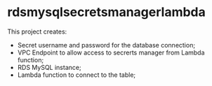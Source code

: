 # rdsmysqlsecretsmanagerlambda

This project creates:
- Secret username and password for the database connection;
- VPC Endpoint to allow access to secrerts manager from Lambda function;
- RDS MySQL instance;
- Lambda function to connect to the table;